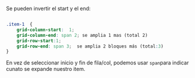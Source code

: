 



Se pueden invertir el start y el end:



```css

.item-1  {
    grid-column-start:  1;
    grid-column-end: span 2; se amplia 1 mas (total 2)
    grid-row-start:1;
    grid-row-end: span 3;  se amplia 2 bloques más (total:3)
}
```


En vez de seleccionar inicio y fin de fila/col, podemos usar `span`para indicar cunato se expande nuestro item.
